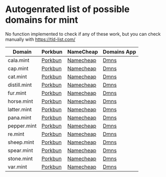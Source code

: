 # Autogenrated list of possible domains for mint

No function implemented to check if any of these work, but you can check manually with https://tld-list.com/

| Domain | Porkbun | NameCheap | Domains App |
|---|---|---|---|
| cala.mint | [Porkbun](https://porkbun.com/checkout/search?prb=e814663da1&tlds=&idnLanguage=&search=search&q=cala.mint) | [Namecheap](https://www.namecheap.com/domains/registration/results/?domain=cala.mint) | [Dmns](https://dmns.app/domains?q=cala.mint) |
| cap.mint | [Porkbun](https://porkbun.com/checkout/search?prb=e814663da1&tlds=&idnLanguage=&search=search&q=cap.mint) | [Namecheap](https://www.namecheap.com/domains/registration/results/?domain=cap.mint) | [Dmns](https://dmns.app/domains?q=cap.mint) |
| cat.mint | [Porkbun](https://porkbun.com/checkout/search?prb=e814663da1&tlds=&idnLanguage=&search=search&q=cat.mint) | [Namecheap](https://www.namecheap.com/domains/registration/results/?domain=cat.mint) | [Dmns](https://dmns.app/domains?q=cat.mint) |
| distill.mint | [Porkbun](https://porkbun.com/checkout/search?prb=e814663da1&tlds=&idnLanguage=&search=search&q=distill.mint) | [Namecheap](https://www.namecheap.com/domains/registration/results/?domain=distill.mint) | [Dmns](https://dmns.app/domains?q=distill.mint) |
| fur.mint | [Porkbun](https://porkbun.com/checkout/search?prb=e814663da1&tlds=&idnLanguage=&search=search&q=fur.mint) | [Namecheap](https://www.namecheap.com/domains/registration/results/?domain=fur.mint) | [Dmns](https://dmns.app/domains?q=fur.mint) |
| horse.mint | [Porkbun](https://porkbun.com/checkout/search?prb=e814663da1&tlds=&idnLanguage=&search=search&q=horse.mint) | [Namecheap](https://www.namecheap.com/domains/registration/results/?domain=horse.mint) | [Dmns](https://dmns.app/domains?q=horse.mint) |
| latter.mint | [Porkbun](https://porkbun.com/checkout/search?prb=e814663da1&tlds=&idnLanguage=&search=search&q=latter.mint) | [Namecheap](https://www.namecheap.com/domains/registration/results/?domain=latter.mint) | [Dmns](https://dmns.app/domains?q=latter.mint) |
| pana.mint | [Porkbun](https://porkbun.com/checkout/search?prb=e814663da1&tlds=&idnLanguage=&search=search&q=pana.mint) | [Namecheap](https://www.namecheap.com/domains/registration/results/?domain=pana.mint) | [Dmns](https://dmns.app/domains?q=pana.mint) |
| pepper.mint | [Porkbun](https://porkbun.com/checkout/search?prb=e814663da1&tlds=&idnLanguage=&search=search&q=pepper.mint) | [Namecheap](https://www.namecheap.com/domains/registration/results/?domain=pepper.mint) | [Dmns](https://dmns.app/domains?q=pepper.mint) |
| re.mint | [Porkbun](https://porkbun.com/checkout/search?prb=e814663da1&tlds=&idnLanguage=&search=search&q=re.mint) | [Namecheap](https://www.namecheap.com/domains/registration/results/?domain=re.mint) | [Dmns](https://dmns.app/domains?q=re.mint) |
| sheep.mint | [Porkbun](https://porkbun.com/checkout/search?prb=e814663da1&tlds=&idnLanguage=&search=search&q=sheep.mint) | [Namecheap](https://www.namecheap.com/domains/registration/results/?domain=sheep.mint) | [Dmns](https://dmns.app/domains?q=sheep.mint) |
| spear.mint | [Porkbun](https://porkbun.com/checkout/search?prb=e814663da1&tlds=&idnLanguage=&search=search&q=spear.mint) | [Namecheap](https://www.namecheap.com/domains/registration/results/?domain=spear.mint) | [Dmns](https://dmns.app/domains?q=spear.mint) |
| stone.mint | [Porkbun](https://porkbun.com/checkout/search?prb=e814663da1&tlds=&idnLanguage=&search=search&q=stone.mint) | [Namecheap](https://www.namecheap.com/domains/registration/results/?domain=stone.mint) | [Dmns](https://dmns.app/domains?q=stone.mint) |
| var.mint | [Porkbun](https://porkbun.com/checkout/search?prb=e814663da1&tlds=&idnLanguage=&search=search&q=var.mint) | [Namecheap](https://www.namecheap.com/domains/registration/results/?domain=var.mint) | [Dmns](https://dmns.app/domains?q=var.mint) |
